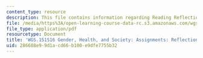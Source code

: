 ```yaml
---
content_type: resource
description: This file contains information regarding Reading Reflections 2.
file: /media/https%3A/open-learning-course-data-rc.s3.amazonaws.com/wgs-151-gender-health-and-society-spring-2016/286688e99d1acd66b100e9dfe7755b32_MITWGS_151S16_Reflection2.pdf
file_type: application/pdf
resourcetype: Document
title: 'WGS.151S16 Gender, Health, and Society: Assignments: Reflection 2'
uid: 286688e9-9d1a-cd66-b100-e9dfe7755b32
---
```

